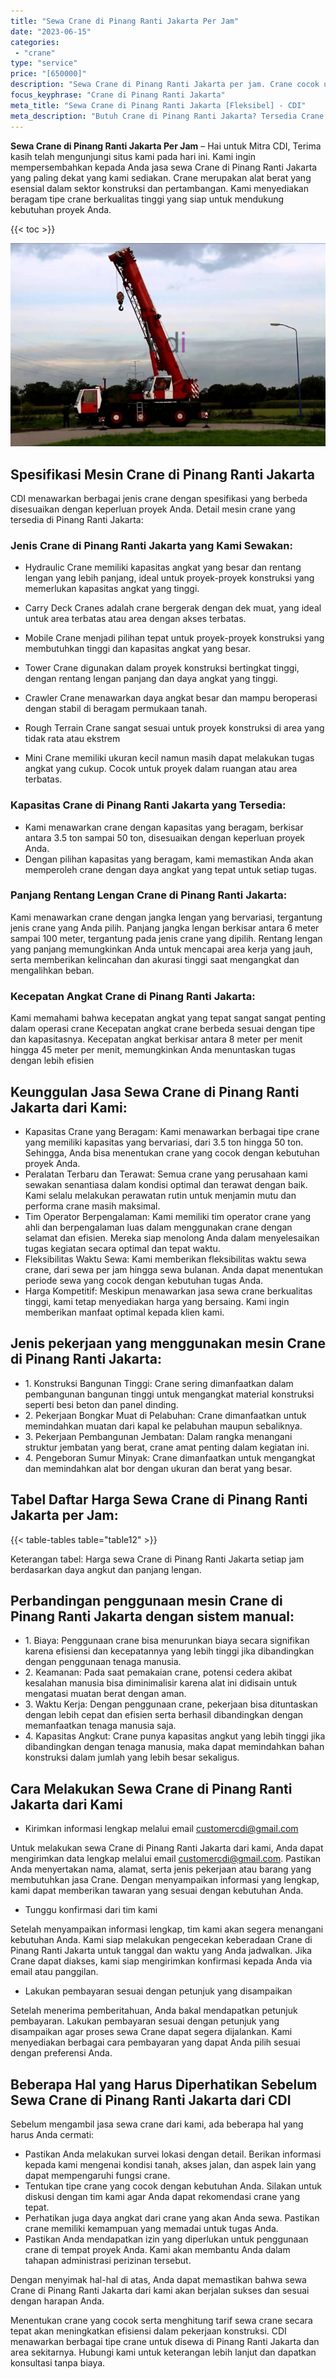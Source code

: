 ```yaml
---
title: "Sewa Crane di Pinang Ranti Jakarta Per Jam"
date: "2023-06-15"
categories:
 - "crane"
type: "service"
price: "[650000]"
description: "Sewa Crane di Pinang Ranti Jakarta per jam. Crane cocok untuk mendukung proyek sebagai peralatan angkat yang optimal. Dapatkan penawaran spesial sekarang."
focus_keyphrase: "Crane di Pinang Ranti Jakarta"
meta_title: "Sewa Crane di Pinang Ranti Jakarta [Fleksibel] - CDI"
meta_description: "Butuh Crane di Pinang Ranti Jakarta? Tersedia Crane berkualitas untuk pengangkatan berat. Dapatkan penawaran sekarang."
---
```


**Sewa Crane di Pinang Ranti Jakarta Per Jam** – Hai untuk Mitra CDI, Terima kasih telah mengunjungi situs kami pada hari ini. Kami ingin mempersembahkan kepada Anda jasa sewa Crane di Pinang Ranti Jakarta yang paling dekat yang kami sediakan. Crane merupakan alat berat yang esensial dalam sektor konstruksi dan pertambangan. Kami menyediakan beragam tipe crane berkualitas tinggi yang siap untuk mendukung kebutuhan proyek Anda.

{{< toc >}}

![Sewa Crane di Pinang Ranti Jakarta Per Jam](/images/crane/crane-06.jpg)

## Spesifikasi Mesin Crane di Pinang Ranti Jakarta

CDI menawarkan berbagai jenis crane dengan spesifikasi yang berbeda disesuaikan dengan keperluan proyek Anda. Detail mesin crane yang tersedia di Pinang Ranti Jakarta:

### Jenis Crane di Pinang Ranti Jakarta yang Kami Sewakan:

*   Hydraulic Crane memiliki kapasitas angkat yang besar dan rentang lengan yang lebih panjang, ideal untuk proyek-proyek konstruksi yang memerlukan kapasitas angkat yang tinggi.
*   Carry Deck Cranes adalah crane bergerak dengan dek muat, yang ideal untuk area terbatas atau area dengan akses terbatas.
*   Mobile Crane menjadi pilihan tepat untuk proyek-proyek konstruksi yang membutuhkan tinggi dan kapasitas angkat yang besar.
*   Tower Crane digunakan dalam proyek konstruksi bertingkat tinggi, dengan rentang lengan panjang dan daya angkat yang tinggi.
*   Crawler Crane menawarkan daya angkat besar dan mampu beroperasi dengan stabil di beragam permukaan tanah.
*   Rough Terrain Crane sangat sesuai untuk proyek konstruksi di area yang tidak rata atau ekstrem

*   Mini Crane memiliki ukuran kecil namun masih dapat melakukan tugas angkat yang cukup. Cocok untuk proyek dalam ruangan atau area terbatas.

### Kapasitas Crane di Pinang Ranti Jakarta yang Tersedia:

*   Kami menawarkan crane dengan kapasitas yang beragam, berkisar antara 3.5 ton sampai 50 ton, disesuaikan dengan keperluan proyek Anda.
*   Dengan pilihan kapasitas yang beragam, kami memastikan Anda akan memperoleh crane dengan daya angkat yang tepat untuk setiap tugas.

### Panjang Rentang Lengan Crane di Pinang Ranti Jakarta:

Kami menawarkan crane dengan jangka lengan yang bervariasi, tergantung jenis crane yang Anda pilih. Panjang jangka lengan berkisar antara 6 meter sampai 100 meter, tergantung pada jenis crane yang dipilih. Rentang lengan yang panjang memungkinkan Anda untuk mencapai area kerja yang jauh, serta memberikan kelincahan dan akurasi tinggi saat mengangkat dan mengalihkan beban.

### Kecepatan Angkat Crane di Pinang Ranti Jakarta:

Kami memahami bahwa kecepatan angkat yang tepat sangat sangat penting dalam operasi crane Kecepatan angkat crane berbeda sesuai dengan tipe dan kapasitasnya. Kecepatan angkat berkisar antara 8 meter per menit hingga 45 meter per menit, memungkinkan Anda menuntaskan tugas dengan lebih efisien

## Keunggulan Jasa Sewa Crane di Pinang Ranti Jakarta dari Kami:

*   Kapasitas Crane yang Beragam: Kami menawarkan berbagai tipe crane yang memiliki kapasitas yang bervariasi, dari 3.5 ton hingga 50 ton. Sehingga, Anda bisa menentukan crane yang cocok dengan kebutuhan proyek Anda.
*   Peralatan Terbaru dan Terawat: Semua crane yang perusahaan kami sewakan senantiasa dalam kondisi optimal dan terawat dengan baik. Kami selalu melakukan perawatan rutin untuk menjamin mutu dan performa crane masih maksimal.
*   Tim Operator Berpengalaman: Kami memiliki tim operator crane yang ahli dan berpengalaman luas dalam menggunakan crane dengan selamat dan efisien. Mereka siap menolong Anda dalam menyelesaikan tugas kegiatan secara optimal dan tepat waktu.
*   Fleksibilitas Waktu Sewa: Kami memberikan fleksibilitas waktu sewa crane, dari sewa per jam hingga sewa bulanan. Anda dapat menentukan periode sewa yang cocok dengan kebutuhan tugas Anda.
*   Harga Kompetitif: Meskipun menawarkan jasa sewa crane berkualitas tinggi, kami tetap menyediakan harga yang bersaing. Kami ingin memberikan manfaat optimal kepada klien kami.

## Jenis pekerjaan yang menggunakan mesin Crane di Pinang Ranti Jakarta:

*   1\. Konstruksi Bangunan Tinggi: Crane sering dimanfaatkan dalam pembangunan bangunan tinggi untuk mengangkat material konstruksi seperti besi beton dan panel dinding.
*   2\. Pekerjaan Bongkar Muat di Pelabuhan: Crane dimanfaatkan untuk memindahkan muatan dari kapal ke pelabuhan maupun sebaliknya.
*   3\. Pekerjaan Pembangunan Jembatan: Dalam rangka menangani struktur jembatan yang berat, crane amat penting dalam kegiatan ini.
*   4\. Pengeboran Sumur Minyak: Crane dimanfaatkan untuk mengangkat dan memindahkan alat bor dengan ukuran dan berat yang besar.

## Tabel Daftar Harga Sewa Crane di Pinang Ranti Jakarta per Jam:

{{< table-tables table="table12" >}}

Keterangan tabel: Harga sewa Crane di Pinang Ranti Jakarta setiap jam berdasarkan daya angkut dan panjang lengan.

## Perbandingan penggunaan mesin Crane di Pinang Ranti Jakarta dengan sistem manual:

*   1\. Biaya: Penggunaan crane bisa menurunkan biaya secara signifikan karena efisiensi dan kecepatannya yang lebih tinggi jika dibandingkan dengan penggunaan tenaga manusia.
*   2\. Keamanan: Pada saat pemakaian crane, potensi cedera akibat kesalahan manusia bisa diminimalisir karena alat ini didisain untuk mengatasi muatan berat dengan aman.
*   3\. Waktu Kerja: Dengan penggunaan crane, pekerjaan bisa dituntaskan dengan lebih cepat dan efisien serta berhasil dibandingkan dengan memanfaatkan tenaga manusia saja.
*   4\. Kapasitas Angkut: Crane punya kapasitas angkut yang lebih tinggi jika dibandingkan dengan tenaga manusia, maka dapat memindahkan bahan konstruksi dalam jumlah yang lebih besar sekaligus.

## Cara Melakukan Sewa Crane di Pinang Ranti Jakarta dari Kami

*   Kirimkan informasi lengkap melalui email customercdi@gmail.com

Untuk melakukan sewa Crane di Pinang Ranti Jakarta dari kami, Anda dapat mengirimkan data lengkap melalui email customercdi@gmail.com. Pastikan Anda menyertakan nama, alamat, serta jenis pekerjaan atau barang yang membutuhkan jasa Crane. Dengan menyampaikan informasi yang lengkap, kami dapat memberikan tawaran yang sesuai dengan kebutuhan Anda.
*   Tunggu konfirmasi dari tim kami

Setelah menyampaikan informasi lengkap, tim kami akan segera menangani kebutuhan Anda. Kami siap melakukan pengecekan keberadaan Crane di Pinang Ranti Jakarta untuk tanggal dan waktu yang Anda jadwalkan. Jika Crane dapat diakses, kami siap mengirimkan konfirmasi kepada Anda via email atau panggilan.
*   Lakukan pembayaran sesuai dengan petunjuk yang disampaikan

Setelah menerima pemberitahuan, Anda bakal mendapatkan petunjuk pembayaran. Lakukan pembayaran sesuai dengan petunjuk yang disampaikan agar proses sewa Crane dapat segera dijalankan. Kami menyediakan berbagai cara pembayaran yang dapat Anda pilih sesuai dengan preferensi Anda.

## Beberapa Hal yang Harus Diperhatikan Sebelum Sewa Crane di Pinang Ranti Jakarta dari CDI

Sebelum mengambil jasa sewa crane dari kami, ada beberapa hal yang harus Anda cermati:

*   Pastikan Anda melakukan survei lokasi dengan detail. Berikan informasi kepada kami mengenai kondisi tanah, akses jalan, dan aspek lain yang dapat mempengaruhi fungsi crane.
*   Tentukan tipe crane yang cocok dengan kebutuhan Anda. Silakan untuk diskusi dengan tim kami agar Anda dapat rekomendasi crane yang tepat.
*   Perhatikan juga daya angkat dari crane yang akan Anda sewa. Pastikan crane memiliki kemampuan yang memadai untuk tugas Anda.
*   Pastikan Anda mendapatkan izin yang diperlukan untuk penggunaan crane di tempat proyek Anda. Kami akan membantu Anda dalam tahapan administrasi perizinan tersebut.

Dengan menyimak hal-hal di atas, Anda dapat memastikan bahwa sewa Crane di Pinang Ranti Jakarta dari kami akan berjalan sukses dan sesuai dengan harapan Anda.

Menentukan crane yang cocok serta menghitung tarif sewa crane secara tepat akan meningkatkan efisiensi dalam pekerjaan konstruksi. CDI menawarkan berbagai tipe crane untuk disewa di Pinang Ranti Jakarta dan area sekitarnya. Hubungi kami untuk keterangan lebih lanjut dan dapatkan konsultasi tanpa biaya.